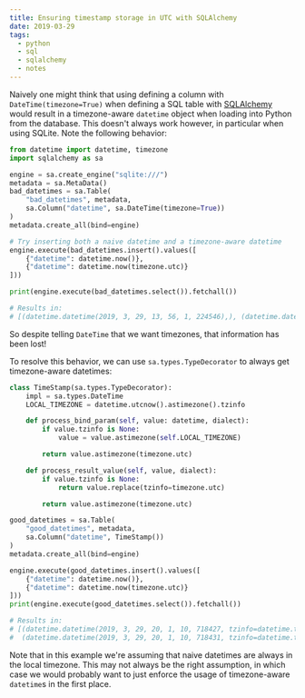 ```yaml
---
title: Ensuring timestamp storage in UTC with SQLAlchemy
date: 2019-03-29
tags:
  - python
  - sql
  - sqlalchemy
  - notes
---
```


Naively one might think that using defining a column with
`DateTime(timezone=True)` when defining a SQL table with
[SQLAlchemy](https://www.sqlalchemy.org/) would result in a timezone-aware
`datetime` object when loading into Python from the database. This doesn't
always work however, in particular when using SQLite. Note the following
behavior:

```python
from datetime import datetime, timezone
import sqlalchemy as sa

engine = sa.create_engine("sqlite:///")
metadata = sa.MetaData()
bad_datetimes = sa.Table(
    "bad_datetimes", metadata,
    sa.Column("datetime", sa.DateTime(timezone=True))
)
metadata.create_all(bind=engine)

# Try inserting both a naive datetime and a timezone-aware datetime
engine.execute(bad_datetimes.insert().values([
    {"datetime": datetime.now()},
    {"datetime": datetime.now(timezone.utc)}
]))

print(engine.execute(bad_datetimes.select()).fetchall())

# Results in:
# [(datetime.datetime(2019, 3, 29, 13, 56, 1, 224546),), (datetime.datetime(2019, 3, 29, 19, 56, 1, 224554),)]
```

So despite telling `DateTime` that we want timezones, that information has been
lost!

To resolve this behavior, we can use `sa.types.TypeDecorator` to always get
timezone-aware datetimes:

```python
class TimeStamp(sa.types.TypeDecorator):
    impl = sa.types.DateTime
    LOCAL_TIMEZONE = datetime.utcnow().astimezone().tzinfo

    def process_bind_param(self, value: datetime, dialect):
        if value.tzinfo is None:
            value = value.astimezone(self.LOCAL_TIMEZONE)

        return value.astimezone(timezone.utc)

    def process_result_value(self, value, dialect):
        if value.tzinfo is None:
            return value.replace(tzinfo=timezone.utc)

        return value.astimezone(timezone.utc)

good_datetimes = sa.Table(
    "good_datetimes", metadata,
    sa.Column("datetime", TimeStamp())
)
metadata.create_all(bind=engine)

engine.execute(good_datetimes.insert().values([
    {"datetime": datetime.now()},
    {"datetime": datetime.now(timezone.utc)}
]))
print(engine.execute(good_datetimes.select()).fetchall())

# Results in:
# [(datetime.datetime(2019, 3, 29, 20, 1, 10, 718427, tzinfo=datetime.timezone.utc),),
#  (datetime.datetime(2019, 3, 29, 20, 1, 10, 718431, tzinfo=datetime.timezone.utc),)]
```

Note that in this example we're assuming that naive datetimes are always in the
local timezone. This may not always be the right assumption, in which case we
would probably want to just enforce the usage of timezone-aware `datetime`s in
the first place.
